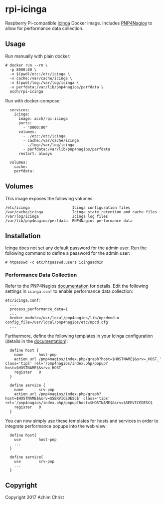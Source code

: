# rpi-icinga

Raspberry Pi-compatible [Icinga](http://docs.icinga.com/latest/en/) Docker image. Includes [PNP4Nagios](https://docs.pnp4nagios.org/) to allow for performance data collection.

## Usage

Run manually with plain docker:

```
# docker run --rm \
  -p 8000:80 \
  -v $(pwd)/etc:/etc/icinga \
  -v cache:/var/cache/icinga \
  -v $(pwd)/log:/var/log/icinga \
  -v perfdata:/var/lib/pnp4nagios/perfdata \
  acch/rpi-icinga
```

Run with docker-compose:

```
  services:
    icinga:
      image: acch/rpi-icinga
      ports:
        - "8000:80"
      volumes:
        - ./etc:/etc/icinga
        - cache:/var/cache/icinga
        - ./log:/var/log/icinga
        - perfdata:/var/lib/pnp4nagios/perfdata
      restart: always

  volumes:
    cache:
    perfdata:

```

## Volumes

This image exposes the following volumes:

```
/etc/icinga                   Icinga configuration files
/var/cache/icinga             Icinga state retention and cache files
/var/log/icinga               Icinga log files
/var/lib/pnp4nagios/perfdata  PNP4Nagios performance data
```

## Installation

Icinga does not set any default password for the admin user. Run the following command to define a password for the admin user:

```
# htpasswd -c etc/htpasswd.users icingaadmin
```

### Performance Data Collection

Refer to the PNP4Nagios [documentation](https://docs.pnp4nagios.org/pnp-0.6/config#bulk_mode_with_npcd_and_npcdmod) for details. Edit the following settings in `icinga.conf` to enable performance data collection:

```
etc/icinga.conf:
  ...
  process_performance_data=1
  ...
  broker_module=/usr/local/pnp4nagios/lib/npcdmod.o config_file=/usr/local/pnp4nagios/etc/npcd.cfg
  ...
```

Furthermore, define the following templates in your Icinga configuration (details in the [documentation](https://docs.pnp4nagios.org/pnp-0.6/webfe#popups)):

```
  define host {
    name       host-pnp
    action_url /pnp4nagios/index.php/graph?host=$HOSTNAME$&srv=_HOST_' class='tips' rel='/pnp4nagios/index.php/popup?host=$HOSTNAME$&srv=_HOST_
    register   0
  }
 
  define service {
    name       srv-pnp
    action_url /pnp4nagios/index.php/graph?host=$HOSTNAME$&srv=$SERVICEDESC$' class='tips' rel='/pnp4nagios/index.php/popup?host=$HOSTNAME$&srv=$SERVICEDESC$
    register   0
  }
```

You can now simply use these templates for hosts and services in order to integrate performance popups into the web view:

```
  define host{
    use        host-pnp
    ...
  }

  define service{
    use        srv-pnp
    ...
  }
```

## Copyright

Copyright 2017 Achim Christ
